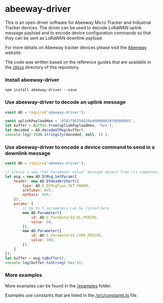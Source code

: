 # abeeway-driver
This is an open driver software for Abeeway Micro Tracker and Industrial Tracker devices. The driver can be used to decode LoRaWAN uplink message payload and to encode device configuration commands so that they can be sent as LoRaWAN downlink payload.

For more details on Abeeway tracker devices please visit the 
[Abeeway](https://www.abeeway.com/products/) 
website. 

The code was written based on the reference guides that are available in the 
[/docs](https://github.com/norbertherbert/abeeway-driver/tree/master/docs) 
directory of this repository.

### Install abeeway-driver
    npm install abeeway-driver --save

### Use abeeway-driver to decode an uplink message
```javascript
const AD = require('abeeway-driver');

const uplinkPayloadHex = '0781f98350020e000000030f00000001';
let buffer = Buffer.from(uplinkPayloadHex, 'hex');
let decoded = AD.decodeUlMsg(buffer);
console.log( JSON.stringify(decoded, null, 4) );
```
### Use abeeway-driver to encode a device command to send in a downlink message
```javascript
const AD = require('abeeway-driver');

// Create a new "Set Parameter Value" message object from its components
let msg = new AD.DlMsg_SetParam({
    header: new AD.DlHeaderShort({
        type: AD.E_DlMsgType.SET_PARAM,
        ackToken: 0x5,
        optData: 0x0,
    }),
    params: [
        // Up to 5 parameters can be listed here
        new AD.Parameter({
            id: AD.E_ParameterId.UL_PERIOD,
            value: 60,
        }),
        new AD.Parameter({
            id: AD.E_ParameterId.LORA_PERIOD,
            value: 300,
        }),
    ]
});
let buffer = msg.toBuffer();
console.log(buffer.toString('hex'));
```

### More examples
More examples can be found in the 
[/examples](https://github.com/norbertherbert/abeeway-driver/tree/master/examples)
folder.

Examples use constants that are listed in the 
[/src/constants.ts](https://github.com/norbertherbert/abeeway-driver/tree/master//src/constants.ts)
file.
